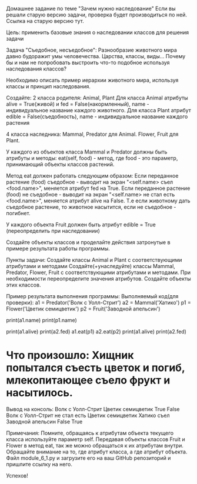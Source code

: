 Домашнее задание по теме "Зачем нужно наследование"
Если вы решали старую версию задачи, проверка будет производиться по ней.
Ссылка на старую версию тут.

Цель: применить базовые знания о наследовании классов для решения задачи

Задача "Съедобное, несъедобное":
Разнообразие животного мира давно будоражит умы человечества. Царства, классы, виды... Почему бы и нам не попробовать выстроить что-то подобное используя наследования классов?

Необходимо описать пример иерархии животного мира, используя классы и принцип наследования.

Создайте:
2 класса родителя: Animal, Plant
Для класса Animal атрибуты alive = True(живой) и fed = False(накормленный), name - индивидуальное название каждого животного.
Для класса Plant атрибут edible = False(съедобность), name - индивидуальное название каждого растения

4 класса наследника:
Mammal, Predator для Animal.
Flower, Fruit для Plant.

У каждого из объектов класса Mammal и Predator должны быть атрибуты и методы:
eat(self, food) - метод, где food - это параметр, принимающий объекты классов растений.

Метод eat должен работать следующим образом:
Если переданное растение (food) съедобное - выводит на экран "<self.name> съел <food.name>", меняется атрибут fed на True.
Если переданное растение (food) не съедобное - выводит на экран "<self.name> не стал есть <food.name>", меняется атрибут alive на False.
Т.е если животному дать съедобное растение, то животное насытится, если не съедобное - погибнет.

У каждого объекта Fruit должен быть атрибут edible = True (переопределить при наследовании)

Создайте объекты классов и проделайте действия затронутые в примере результата работы программы.

Пункты задачи:
Создайте классы Animal и Plant с соответствующими атрибутами и методами
Создайте(+унаследуйте) классы Mammal, Predator, Flower, Fruit с соответствующими атрибутами и методами. При необходимости переопределите значения атрибутов.
Создайте объекты этих классов.

Пример результата выполнения программы:
Выполняемый код(для проверки):
a1 = Predator('Волк с Уолл-Стрит')
a2 = Mammal('Хатико')
p1 = Flower('Цветик семицветик')
p2 = Fruit('Заводной апельсин')

print(a1.name)
print(p1.name)

print(a1.alive)
print(a2.fed)
a1.eat(p1)
a2.eat(p2)
print(a1.alive)
print(a2.fed)

# Что произошло: Хищник попытался съесть цветок и погиб, млекопитающее съело фрукт и насытилось.

Вывод на консоль:
Волк с Уолл-Стрит
Цветик семицветик
True
False
Волк с Уолл-Стрит не стал есть Цветик семицветик
Хатико съел Заводной апельсин
False
True

Примечания:
Помните, обращаясь к атрибутам объекта текущего класса используйте параметр self.
Передавая объекты классов Fruit и Flower в метод eat, так же можно обращаться к их атрибутам внутри.
Обращайте внимание на то, где атрибут класса, а где атрибут объекта.
Файл module_6_1.py и загрузите его на ваш GitHub репозиторий и пришлите ссылку на него.

Успехов!
